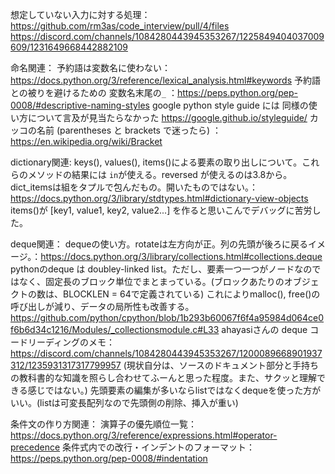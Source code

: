 想定していない入力に対する処理：
https://github.com/rm3as/code_interview/pull/4/files
https://discord.com/channels/1084280443945353267/1225849404037009609/1231649668442882109

命名関連：
予約語は変数名に使わない：https://docs.python.org/3/reference/lexical_analysis.html#keywords
予約語との被りを避けるための 変数名末尾の`_` ：https://peps.python.org/pep-0008/#descriptive-naming-styles
    google python style guide には 同様の使い方について言及が見当たらなかった https://google.github.io/styleguide/
カッコの名前 (parentheses と brackets で迷ったら) ：https://en.wikipedia.org/wiki/Bracket

dictionary関連:
keys(), values(), items()による要素の取り出しについて。これらのメソッドの結果には `in`が使える。reversed が使えるのは3.8から。dict_itemsは組をタプルで包んだもの。開いたものではない。：https://docs.python.org/3/library/stdtypes.html#dictionary-view-objects
items()が [key1, value1, key2, value2...] を作ると思いこんでデバッグに苦労した。

deque関連：
dequeの使い方。rotateは左方向が正。列の先頭が後ろに戻るイメージ。：https://docs.python.org/3/library/collections.html#collections.deque
pythonのdeque は doubley-linked list。ただし、要素一つ一つがノードなのではなく、固定長のブロック単位でまとまっている。(ブロックあたりのオブジェクトの数は、BLOCKLEN = 64で定義されている) これによりmalloc(), free()の呼び出しが減り、データの局所性も改善する。 https://github.com/python/cpython/blob/1b293b60067f6f4a95984d064ce0f6b6d34c1216/Modules/_collectionsmodule.c#L33
ahayasiさんの deque コードリーディングのメモ：https://discord.com/channels/1084280443945353267/1200089668901937312/1235931317317799957
(現状自分は、ソースのドキュメント部分と手持ちの教科書的な知識を照らし合わせてふーんと思った程度。また、サクッと理解できる感じではない。)
先頭要素の編集が多いならlistではなくdequeを使った方がいい。(listは可変長配列なので先頭側の削除、挿入が重い)

条件文の作り方関連：
演算子の優先順位一覧：https://docs.python.org/3/reference/expressions.html#operator-precedence
条件式内での改行・インデントのフォーマット：https://peps.python.org/pep-0008/#indentation

